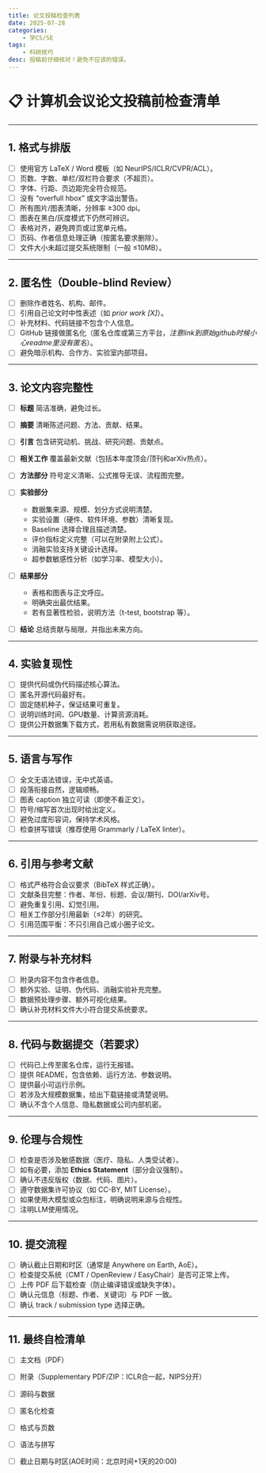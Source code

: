 ```yaml
---
title: 论文投稿检查列表
date: 2025-07-28
categories: 
    - 学CS/SE
tags: 
    - 科研技巧
desc: 投稿前仔细核对！避免不应该的错误。
---
```



# 📋 计算机会议论文投稿前检查清单

---

## 1. **格式与排版**

* [ ] 使用官方 LaTeX / Word 模板（如 NeurIPS/ICLR/CVPR/ACL）。
* [ ] 页数、字数、单栏/双栏符合要求（不超页）。
* [ ] 字体、行距、页边距完全符合规范。
* [ ] 没有 “overfull hbox” 或文字溢出警告。
* [ ] 所有图片/图表清晰，分辨率 ≥300 dpi。
* [ ] 图表在黑白/灰度模式下仍然可辨识。
* [ ] 表格对齐，避免跨页或过宽单元格。
* [ ] 页码、作者信息处理正确（按匿名要求删除）。
* [ ] 文件大小未超过提交系统限制（一般 ≤10MB）。

---

## 2. **匿名性（Double-blind Review）**

* [ ] 删除作者姓名、机构、邮件。
* [ ] 引用自己论文时中性表述（如 *prior work [X]*）。
* [ ] 补充材料、代码链接不包含个人信息。
* [ ] GitHub 链接做匿名化（匿名仓库或第三方平台，*注意link到原始github时候小心readme里没有匿名*）。
* [ ] 避免暗示机构、合作方、实验室内部项目。

---

## 3. **论文内容完整性**

* [ ] **标题** 简洁准确，避免过长。
* [ ] **摘要** 清晰陈述问题、方法、贡献、结果。
* [ ] **引言** 包含研究动机、挑战、研究问题、贡献点。
* [ ] **相关工作** 覆盖最新文献（包括本年度顶会/顶刊和arXiv热点）。
* [ ] **方法部分** 符号定义清晰、公式推导无误、流程图完整。
* [ ] **实验部分**

  * 数据集来源、规模、划分方式说明清楚。
  * 实验设置（硬件、软件环境、参数）清晰复现。
  * Baseline 选择合理且描述清楚。
  * 评价指标定义完整（可以在附录附上公式）。
  * 消融实验支持关键设计选择。
  * 超参数敏感性分析（如学习率、模型大小）。
* [ ] **结果部分**

  * 表格和图表与正文呼应。
  * 明确突出最优结果。
  * 若有显著性检验，说明方法（t-test, bootstrap 等）。
* [ ] **结论** 总结贡献与局限，并指出未来方向。

---

## 4. **实验复现性**

* [ ] 提供代码或伪代码描述核心算法。
* [ ] 匿名开源代码最好有。
* [ ] 固定随机种子，保证结果可重复。
* [ ] 说明训练时间、GPU数量、计算资源消耗。
* [ ] 提供公开数据集下载方式，若用私有数据需说明获取途径。

---

## 5. **语言与写作**

* [ ] 全文无语法错误，无中式英语。
* [ ] 段落衔接自然，逻辑顺畅。
* [ ] 图表 caption 独立可读（即使不看正文）。
* [ ] 符号/缩写首次出现时给出定义。
* [ ] 避免过度形容词，保持学术风格。
* [ ] 检查拼写错误（推荐使用 Grammarly / LaTeX linter）。

---

## 6. **引用与参考文献**

* [ ] 格式严格符合会议要求（BibTeX 样式正确）。
* [ ] 文献条目完整：作者、年份、标题、会议/期刊、DOI/arXiv号。
* [ ] 避免重复引用、幻觉引用。
* [ ] 相关工作部分引用最新（≤2年）的研究。
* [ ] 引用范围平衡：不只引用自己或小圈子论文。

---

## 7. **附录与补充材料**

* [ ] 附录内容不包含作者信息。
* [ ] 额外实验、证明、伪代码、消融实验补充完整。
* [ ] 数据预处理步骤、额外可视化结果。
* [ ] 确认补充材料文件大小符合提交系统要求。

---

## 8. **代码与数据提交（若要求）**

* [ ] 代码已上传至匿名仓库，运行无报错。
* [ ] 提供 README，包含依赖、运行方法、参数说明。
* [ ] 提供最小可运行示例。
* [ ] 若涉及大规模数据集，给出下载链接或清楚说明。
* [ ] 确认不含个人信息、隐私数据或公司内部机密。

---

## 9. **伦理与合规性**

* [ ] 检查是否涉及敏感数据（医疗、隐私、人类受试者）。
* [ ] 如有必要，添加 **Ethics Statement**（部分会议强制）。
* [ ] 确认不违反版权（数据、代码、图片）。
* [ ] 遵守数据集许可协议（如 CC-BY, MIT License）。
* [ ] 如果使用大模型或众包标注，明确说明来源与合规性。
* [ ] 注明LLM使用情况。

---

## 10. **提交流程**

* [ ] 确认截止日期和时区（通常是 Anywhere on Earth, AoE）。
* [ ] 检查提交系统（CMT / OpenReview / EasyChair）是否可正常上传。
* [ ] 上传 PDF 后下载检查（防止编译错误或缺失字体）。
* [ ] 确认元信息（标题、作者、关键词）与 PDF 一致。
* [ ] 确认 track / submission type 选择正确。

---

## 11. **最终自检清单**

* [ ] 主文档（PDF） 
* [ ] 附录（Supplementary PDF/ZIP：ICLR合一起，NIPS分开） 
* [ ] 源码与数据
* [ ] 匿名化检查 
* [ ] 格式与页数 
* [ ] 语法与拼写 
* [ ] 截止日期与时区(AOE时间：北京时间+1天的20:00)


